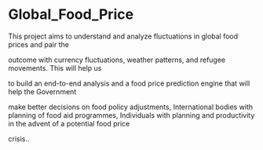 # Global_Food_Price
This project aims to understand and analyze fluctuations in global food prices and pair the

outcome with currency fluctuations, weather patterns, and refugee movements. This will help us

to build an end-to-end analysis and a food price prediction engine that will help the Government

make better decisions on food policy adjustments, International bodies with planning of food aid programmes, Individuals with planning and productivity in the advent of a potential food price

crisis..

